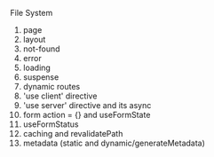 File System

1. page
2. layout
3. not-found
4. error
5. loading
6. suspense
7. dynamic routes
8. 'use client' directive
9. 'use server' directive and its async
10. form action = {} and useFormState
11. useFormStatus
12. caching and revalidatePath
13. metadata (static and dynamic/generateMetadata)
